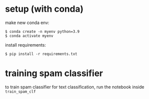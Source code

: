 # setup (with conda)
make new conda env:

```
$ conda create -n myenv python=3.9
$ conda activate myenv
```

install requirements:

```
$ pip install -r requirements.txt
```

# training spam classifier
to train spam classifier for text classification, run the notebook inside `train_spam_clf`
